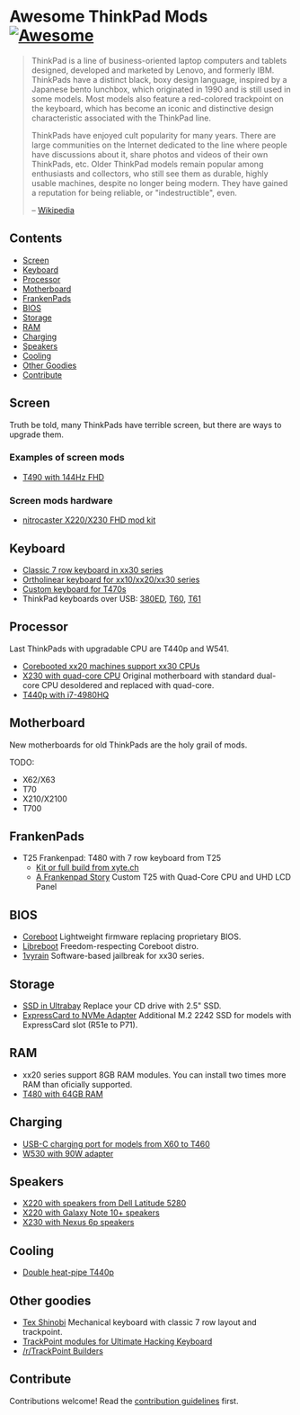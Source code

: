 # Awesome ThinkPad Mods [![Awesome](https://awesome.re/badge.svg)](https://awesome.re)

> ThinkPad is a line of business-oriented laptop computers and tablets designed,
> developed and marketed by Lenovo, and formerly IBM. ThinkPads have a distinct
> black, boxy design language, inspired by a Japanese bento lunchbox, which
> originated in 1990 and is still used in some models. Most models also feature
> a red-colored trackpoint on the keyboard, which has become an iconic and
> distinctive design characteristic associated with the ThinkPad line.
>
> ThinkPads have enjoyed cult popularity for many years. There are large
> communities on the Internet dedicated to the line where people have
> discussions about it, share photos and videos of their own ThinkPads,
> etc. Older ThinkPad models remain popular among enthusiasts and
> collectors, who still see them as durable, highly usable machines, despite no
> longer being modern. They have gained a reputation for being reliable, or
> "indestructible", even.
>
> &ndash; [Wikipedia](https://en.wikipedia.org/wiki/ThinkPad)

## Contents

- [Screen](#screen)
- [Keyboard](#keyboard)
- [Processor](#processor)
- [Motherboard](#motherboard)
- [FrankenPads](#frankenpads)
- [BIOS](#bios)
- [Storage](#storage)
- [RAM](#ram)
- [Charging](#charging)
- [Speakers](#speakers)
- [Cooling](#cooling)
- [Other Goodies](#other-goodies)
- [Contribute](#contribute)

## Screen

Truth be told, many ThinkPads have terrible screen, but there are ways to upgrade them.

### Examples of screen mods

- [T490 with 144Hz FHD](https://www.reddit.com/r/thinkpad/comments/wl71rj/thinkpad_t490_144hz_panel_upgrade_successful/)

### Screen mods hardware

- [nitrocaster X220/X230 FHD mod kit](https://nitrocaster.me/store/x220-x230-fhd-mod-kit.html)

## Keyboard

- [Classic 7 row keyboard in xx30 series](https://www.thinkwiki.org/wiki/Install_Classic_Keyboard_on_xx30_Series_ThinkPads)
- [Ortholinear keyboard for xx10/xx20/xx30 series](https://modulo.industries)
- [Custom keyboard for T470s](https://github.com/saoto28/pineapple60)
- ThinkPad keyboards over USB: [380ED](https://hackaday.io/project/171439-ibm-thinkpad-380ed-keyboardtrackpoint-to-usb),
  [T60](https://hackaday.com/2014/04/30/using-a-thinkpad-keyboard-over-usb/),
  [T61](https://hackaday.com/2018/12/04/teensy-liberates-the-thinkpad-keyboard/)

## Processor

Last ThinkPads with upgradable CPU are T440p and W541.

- [Corebooted xx20 machines support xx30 CPUs](https://www.coreboot.org/Board:lenovo/t420)
- [X230 with quad-core CPU](https://www.reddit.com/r/thinkpad/search/?q=+x230+quad+core) Original motherboard with standard dual-core CPU desoldered and replaced with quad-core.
- [T440p with i7-4980HQ](https://yewtu.be/watch?v=6GhDBx5SxRU)

## Motherboard

New motherboards for old ThinkPads are the holy grail of mods.

TODO:
- X62/X63
- T70
- X210/X2100
- T700

## FrankenPads

- T25 Frankenpad: T480 with 7 row keyboard from T25
  - [Kit or full build from xyte.ch](https://www.xyte.ch/shop/t25-frankenpad-kit/)
  - [A Frankenpad Story](https://kitsunyan.github.io/blog/frankenpad-story.html) Custom T25 with Quad-Core CPU and UHD LCD Panel

## BIOS

- [Coreboot](https://doc.coreboot.org/mainboard/index.html#lenovo) Lightweight firmware replacing proprietary BIOS.
- [Libreboot](https://libreboot.org/docs/hardware/#laptops-intel-x86) Freedom-respecting Coreboot distro.
- [1vyrain](https://github.com/n4ru/1vyrain/) Software-based jailbreak for xx30 series.

## Storage

- [SSD in Ultrabay](https://www.ebay.com/sch/i.html?_nkw=ultrabay+drive+caddy) Replace your CD drive with 2.5" SSD.
- [ExpressCard to NVMe Adapter](https://thinkmods.store/collections/all-mods-1/products/expresscard-to-nvme-adapter) Additional M.2 2242 SSD for models with ExpressCard slot (R51e to P71).

## RAM

- xx20 series support 8GB RAM modules. You can install two times more RAM than oficially supported.
- [T480 with 64GB RAM](https://www.reddit.com/r/thinkpad/comments/vmg2ab/my_first_thinkpad_t480_i58350u_and_im_in_love/)

## Charging

- [USB-C charging port for models from X60 to T460](https://www.tindie.com/stores/mikepdiy/)
- [W530 with 90W adapter](https://superuser.com/questions/1066018/how-can-i-use-a-small-90w-power-adapter-with-a-thinkpad-w530)

## Speakers

- [X220 with speakers from Dell Latitude 5280](https://www.reddit.com/r/thinkpad/comments/qs7w4d/thinkpad_x220_speaker_mod_from_dell_latitude_5280/)
- [X220 with Galaxy Note 10+ speakers](https://www.reddit.com/r/thinkpad/comments/gh39rm/thinkpad_x220_x230_speake_mod/)
- [X230 with Nexus 6p speakers](https://www.reddit.com/r/thinkpad/comments/5wmmc6/lenovo_x230_speaker_upgrade/)

## Cooling

- [Double heat-pipe T440p](https://www.reddit.com/r/thinkpad/comments/ejeomb/double_heat_pipe_t440p/)

## Other goodies

- [Tex Shinobi](https://tex.com.tw/collections/keyboard/products/shinobi) Mechanical keyboard with classic 7 row layout and trackpoint.
- [TrackPoint modules for Ultimate Hacking Keyboard](https://ultimatehackingkeyboard.com/product/trackpoint)
- [/r/TrackPoint Builders](https://www.reddit.com/r/TrackPoint_Builders/)
## Contribute

Contributions welcome! Read the [contribution guidelines](contributing.md) first.
